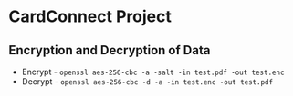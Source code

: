 # CardConnect Project
## Encryption and Decryption of Data
- Encrypt
        - `openssl aes-256-cbc -a -salt -in test.pdf -out test.enc`
- Decrypt
        - `openssl aes-256-cbc -d -a -in test.enc -out test.pdf`
